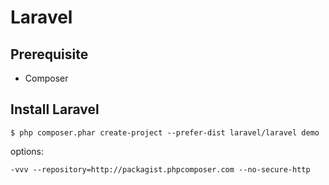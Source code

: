 Laravel
=========

## Prerequisite

+ Composer

## Install Laravel

```
$ php composer.phar create-project --prefer-dist laravel/laravel demo
```

options:

```
-vvv --repository=http://packagist.phpcomposer.com --no-secure-http
```
